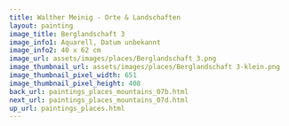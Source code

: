 ```yaml
---
title: Walther Meinig - Orte & Landschaften
layout: painting
image_title: Berglandschaft 3
image_info1: Aquarell, Datum unbekannt
image_info2: 40 x 62 cm
image_url: assets/images/places/Berglandschaft 3.png
image_thumbnail_url: assets/images/places/Berglandschaft 3-klein.png
image_thumbnail_pixel_width: 651
image_thumbnail_pixel_height: 408
back_url: paintings_places_mountains_07b.html
next_url: paintings_places_mountains_07d.html
up_url: paintings_places.html
---
```


